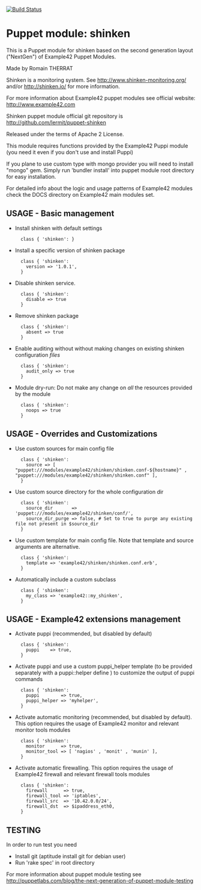 [![Build Status](https://travis-ci.org/lermit/puppet-shinken.png?branch=master)](https://travis-ci.org/lermit/puppet-shinken)
# Puppet module: shinken

This is a Puppet module for shinken based on the second generation layout ("NextGen") of Example42 Puppet Modules.

Made by Romain THERRAT

Shinken is a monitoring system. See http://www.shinken-monitoring.org/ and/or http://shinken.io/  for more information.

For more information about Example42 puppet modules see official website: http://www.example42.com

Shinken puppet module official git repository is http://github.com/lermit/puppet-shinken

Released under the terms of Apache 2 License.

This module requires functions provided by the Example42 Puppi module (you need it even if you don't use and install Puppi)

If you plane to use custom type with mongo provider you will need to install "mongo" gem. Simply run 'bundler install' into puppet module root directory for easy installation.

For detailed info about the logic and usage patterns of Example42 modules check the DOCS directory on Example42 main modules set.


## USAGE - Basic management

* Install shinken with default settings

        class { 'shinken': }

* Install a specific version of shinken package

        class { 'shinken':
          version => '1.0.1',
        }

* Disable shinken service.

        class { 'shinken':
          disable => true
        }

* Remove shinken package

        class { 'shinken':
          absent => true
        }

* Enable auditing without without making changes on existing shinken configuration *files*

        class { 'shinken':
          audit_only => true
        }

* Module dry-run: Do not make any change on *all* the resources provided by the module

        class { 'shinken':
          noops => true
        }


## USAGE - Overrides and Customizations
* Use custom sources for main config file

        class { 'shinken':
          source => [ "puppet:///modules/example42/shinken/shinken.conf-${hostname}" , "puppet:///modules/example42/shinken/shinken.conf" ],
        }


* Use custom source directory for the whole configuration dir

        class { 'shinken':
          source_dir       => 'puppet:///modules/example42/shinken/conf/',
          source_dir_purge => false, # Set to true to purge any existing file not present in $source_dir
        }

* Use custom template for main config file. Note that template and source arguments are alternative.

        class { 'shinken':
          template => 'example42/shinken/shinken.conf.erb',
        }

* Automatically include a custom subclass

        class { 'shinken':
          my_class => 'example42::my_shinken',
        }


## USAGE - Example42 extensions management
* Activate puppi (recommended, but disabled by default)

        class { 'shinken':
          puppi    => true,
        }

* Activate puppi and use a custom puppi_helper template (to be provided separately with a puppi::helper define ) to customize the output of puppi commands

        class { 'shinken':
          puppi        => true,
          puppi_helper => 'myhelper',
        }

* Activate automatic monitoring (recommended, but disabled by default). This option requires the usage of Example42 monitor and relevant monitor tools modules

        class { 'shinken':
          monitor      => true,
          monitor_tool => [ 'nagios' , 'monit' , 'munin' ],
        }

* Activate automatic firewalling. This option requires the usage of Example42 firewall and relevant firewall tools modules

        class { 'shinken':
          firewall      => true,
          firewall_tool => 'iptables',
          firewall_src  => '10.42.0.0/24',
          firewall_dst  => $ipaddress_eth0,
        }

## TESTING

In order to run test you need

* Install git (aptitude install git for debian user)
* Run 'rake spec' in root directory

For more information about puppet module testing see http://puppetlabs.com/blog/the-next-generation-of-puppet-module-testing

